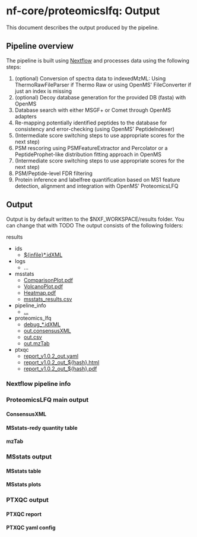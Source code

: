 # nf-core/proteomicslfq: Output

This document describes the output produced by the pipeline.

## Pipeline overview

The pipeline is built using [Nextflow](https://www.nextflow.io/)
and processes data using the following steps:

1. (optional) Conversion of spectra data to indexedMzML: Using ThermoRawFileParser if Thermo Raw or using OpenMS' FileConverter if just an index is missing
1. (optional) Decoy database generation for the provided DB (fasta) with OpenMS
1. Database search with either MSGF+ or Comet through OpenMS adapters
1. Re-mapping potentially identified peptides to the database for consistency and error-checking (using OpenMS' PeptideIndexer)
1. (Intermediate score switching steps to use appropriate scores for the next step)
1. PSM rescoring using PSMFeatureExtractor and Percolator or a PeptideProphet-like distribution fitting approach in OpenMS
1. (Intermediate score switching steps to use appropriate scores for the next step)
1. PSM/Peptide-level FDR filtering
1. Protein inference and labelfree quantification based on MS1 feature detection, alignment and integration with OpenMS' ProteomicsLFQ

## Output

Output is by default written to the $NXF_WORKSPACE/results folder. You can change that with TODO
The output consists of the following folders:

results

* ids
  * [${infile}\*.idXML](#identifications)
* logs
  * ...
* msstats
  * [ComparisonPlot.pdf](#msstats-plots)
  * [VolcanoPlot.pdf](#msstats-plots)
  * [Heatmap.pdf](#msstats-plots)
  * [msstats\_results.csv](#msstats-table)
* pipeline\_info
  * [...](#nextflow-pipeline-info)
* proteomics\_lfq
  * [debug\_\*.idXML](#debug-output)
  * [out.consensusXML](#consenusxml)
  * [out.csv](#msstats-ready-quantity-table)
  * [out.mzTab](#mztab)
* ptxqc
  * [report\_v1.0.2\_out.yaml](#ptxqc-yaml-config)
  * [report\_v1.0.2\_out\_${hash}.html](#ptxqc-report)
  * [report\_v1.0.2\_out\_${hash}.pdf](#ptxqc-report)

### Nextflow pipeline info

### ProteomicsLFQ main output

#### ConsensusXML

#### MSstats-redy quantity table

#### mzTab

### MSstats output

#### MSstats table

#### MSstats plots

### PTXQC output

#### PTXQC report

#### PTXQC yaml config
